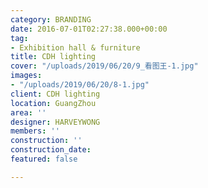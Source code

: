 ```yaml
---
category: BRANDING
date: 2016-07-01T02:27:38.000+00:00
tag:
- Exhibition hall & furniture
title: CDH lighting
cover: "/uploads/2019/06/20/9_看图王-1.jpg"
images:
- "/uploads/2019/06/20/8-1.jpg"
client: CDH lighting
location: GuangZhou
area: ''
designer: HARVEYWONG
members: ''
construction: ''
construction_date: 
featured: false

---
```

